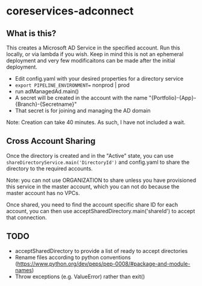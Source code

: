 # coreservices-adconnect

## What is this?

This creates a Microsoft AD Service in the specified account. Run this locally, or via lambda if you wish. Keep in mind this is not an ephemeral deployment and very few modificaitons can be made after the initial deployment.

- Edit config.yaml with your desired properties for a directory service
- `export PIPELINE_ENVIRONMENT=` nonprod | prod
- run adManagedAd.main()
- A secret will be created in the account with the name "{Portfolio}-{App}-{Branch}-{Secretname}"
- That secret is for joining and managing the AD domain

Note: Creation can take 40 minutes. As such, I have not included a wait.

## Cross Account Sharing

Once the directory is created and in the "Active" state, you can use `shareDirectoryService.main('DirectoryId')` and config.yaml to share the directory to the required accounts.

Note: you can not use ORGANIZATION to share unless you have provisioned this service in the master account, which you can not do because the master account has no VPCs.

Once shared, you need to find the account specific share ID for each account, you can then use acceptSharedDirectory.main('shareId') to accept that connection.

## TODO

* acceptSharedDirectory to provide a list of ready to accept directories
* Rename files according to python conventions (https://www.python.org/dev/peps/pep-0008/#package-and-module-names)
* Throw exceptions (e.g. ValueError) rather than exit()
